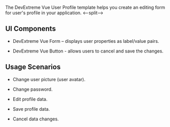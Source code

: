 The DevExtreme Vue User Profile template helps you create an editing form for user's profile in your application.
<--split-->

## UI Components  

- DevExtreme Vue Form – displays user properties as label/value pairs.

- DevExtreme Vue Button - allows users to cancel and save the changes.

## Usage Scenarios 

- Change user picture (user avatar).

- Change password.

- Edit profile data.

- Save profile data.

- Cancel data changes.